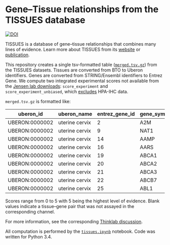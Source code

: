 # Gene–Tissue relationships from the TISSUES database

[![DOI](https://zenodo.org/badge/doi/10.5281/zenodo.27244.svg)](http://dx.doi.org/10.5281/zenodo.27244)

TISSUES is a database of gene–tissue relationships that combines many lines of evidence. Learn more about TISSUES from its [website](http://tissues.jensenlab.org/) or [publication](https://dx.doi.org/10.7717/peerj.1054).

This repository creates a single tsv-formatted table ([`merged.tsv.gz`](data/merged.tsv.gz)) from the TISSUES datasets. Tissues are converted from BTO to Uberon identifiers. Genes are converted from STRING/Ensembl identifiers to Entrez Gene. We compute two integrated experimental scores not available from the [Jensen lab downloads](http://download.jensenlab.org/): `score_experiment` and `score_experiment_unbiased`, which [excludes](http://thinklab.com/discussion/the-tissues-resource-for-the-tissue-specificity-of-genes/91#6) HPA-IHC data.

`merged.tsv.gz` is formatted like:

| uberon_id | uberon_name | entrez_gene_id | gene_symbol | score_text | score_knowledge | score_experiment | score_experiment_unbiased | score_integrated |
|----------------|----------------|----------------|-------------|------------|-----------------|------------------|---------------------------|------------------|
| UBERON:0000002 | uterine cervix | 2 | A2M | 0.8 |  | 0 |  | 1 |
| UBERON:0000002 | uterine cervix | 9 | NAT1 |  |  | 0 |  | 0.2 |
| UBERON:0000002 | uterine cervix | 14 | AAMP |  |  | 0 | 0 | 0.5 |
| UBERON:0000002 | uterine cervix | 16 | AARS |  |  | 1 | 1 | 1.7 |
| UBERON:0000002 | uterine cervix | 19 | ABCA1 | 0.6 |  | 0 |  | 0.7 |
| UBERON:0000002 | uterine cervix | 20 | ABCA2 |  |  | 0 |  | 0.5 |
| UBERON:0000002 | uterine cervix | 21 | ABCA3 |  |  | 0 |  | 0.5 |
| UBERON:0000002 | uterine cervix | 22 | ABCB7 |  |  | 0 |  | 0.2 |
| UBERON:0000002 | uterine cervix | 25 | ABL1 | 0.5 |  | 0 |  | 0.8 |

Scores range from 0 to 5 with 5 being the highest level of evidence. Blank values indicate a tissue–gene pair that was not assayed in the corresponding channel.

For more information, see the corresponding [Thinklab discussion](http://thinklab.com/discussion/the-tissues-resource-for-the-tissue-specificity-of-genes/91).

All computation is performed by the [`tissues.ipynb`](tissues.ipynb) notebook. Code was written for Python 3.4.
